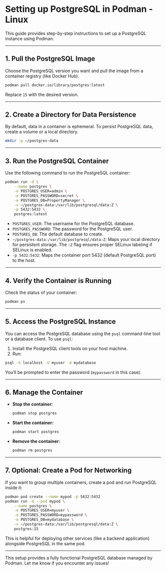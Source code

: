 # Setting up PostgreSQL in Podman - Linux

This guide provides step-by-step instructions to set up a PostgreSQL instance using Podman.

---

## 1. Pull the PostgreSQL Image

Choose the PostgreSQL version you want and pull the image from a container registry (like Docker Hub).

```bash
podman pull docker.io/library/postgres:latest
```

Replace `15` with the desired version.

---

## 2. Create a Directory for Data Persistence

By default, data in a container is ephemeral. To persist PostgreSQL data, create a volume or a local directory.

```bash
mkdir -p ~/postgres-data
```

---

## 3. Run the PostgreSQL Container

Use the following command to run the PostgreSQL container:

```bash
podman run -d \
    --name postgres \
    -e POSTGRES_USER=admin \
    -e POSTGRES_PASSWORD=secret \
    -e POSTGRES_DB=PropertyManager \
    -v ~/postgres-data:/var/lib/postgresql/data:Z \
    -p 5432:5432 \
    postgres:latest
```

- `POSTGRES_USER`: The username for the PostgreSQL database.
- `POSTGRES_PASSWORD`: The password for the PostgreSQL user.
- `POSTGRES_DB`: The default database to create.
- `~/postgres-data:/var/lib/postgresql/data:Z`: Maps your local directory for persistent storage. The `:Z` flag ensures proper SELinux labeling if SELinux is enabled.
- `-p 5432:5432`: Maps the container port 5432 (default PostgreSQL port) to the host.

---

## 4. Verify the Container is Running

Check the status of your container:

```bash
podman ps
```

---

## 5. Access the PostgreSQL Instance

You can access the PostgreSQL database using the `psql` command-line tool or a database client. To use `psql`:

1. Install the PostgreSQL client tools on your host machine.
2. Run:

```bash
psql -h localhost -U myuser -d mydatabase
```

You’ll be prompted to enter the password (`mypassword` in this case).

---

## 6. Manage the Container

- **Stop the container:**

  ```bash
  podman stop postgres
  ```

- **Start the container:**

  ```bash
  podman start postgres
  ```

- **Remove the container:**
  ```bash
  podman rm postgres
  ```

---

## 7. Optional: Create a Pod for Networking

If you want to group multiple containers, create a pod and run PostgreSQL inside it:

```bash
podman pod create --name mypod -p 5432:5432
podman run -d --pod mypod \
    --name postgres \
    -e POSTGRES_USER=myuser \
    -e POSTGRES_PASSWORD=mypassword \
    -e POSTGRES_DB=mydatabase \
    -v ~/postgres-data:/var/lib/postgresql/data:Z \
    postgres:15
```

This is helpful for deploying other services (like a backend application) alongside PostgreSQL in the same pod.

---

This setup provides a fully functional PostgreSQL database managed by Podman. Let me know if you encounter any issues!
